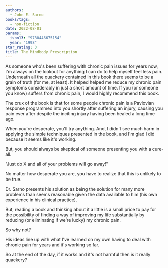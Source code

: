 ```yaml
---
authors:
  - John E. Sarno
books/tags:
  - non-fiction
date: 2022-08-01
params:
  isbn13: "9780446675154"
  year: "1998"
star_rating: 3
title: The Mindbody Prescription
---
```


As someone who's been suffering with chronic pain issues for years now, I'm always on the lookout for anything I can do to help myself feel less pain. Underneath all the quackery contained in this book there seems to be a grain of truth (for me, at least). It helped helped me reduce my chronic pain symptoms considerably in just a short amount of time. If you (or someone you know) suffers from chronic pain, I would highly recommend this book.

<!--more-->

The crux of the book is that for some people chronic pain is a Pavlovian response programmed into you shortly after suffering an injury, causing you pain ever after despite the inciting injury having been healed a long time ago.

When you're desperate, you'll try anything. And, I didn't see much harm in applying the simple techniques presented in the book, and I'm glad I did because it seems like it's working.

But, you should always be skeptical of someone presenting you with a cure-all.

"Just do X and all of your problems will go away!"

No matter how desperate you are, you have to realize that this is unlikely to be true.

Dr. Sarno presents his solution as being the solution for many more problems than seems reasonable given the data available to him (his own experience in his clinical practice).

But, reading a book and thinking about it a little is a small price to pay for the possibility of finding a way of improving my life substantially by reducing (or eliminating if we're lucky) my chronic pain.

So why not?

His ideas line up with what I've learned on my own having to deal with chronic pain for years and it's working so far.

So at the end of the day, if it works and it's not harmful then is it really quackery?
